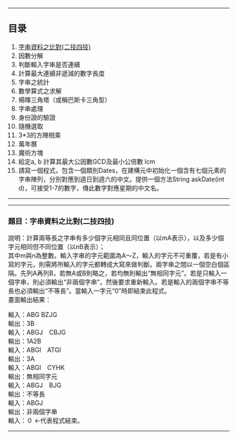 ****
## 目录
1.	[字串資料之比對(二技四技)](#題目：字串資料之比對(二技四技))
2.	因數分解
3.	判斷輸入字串是否連續
4.	計算最大連續非遞減的數字長度
5.	字串之統計
6.	數學算式之求解
7.	楊暉三角塔（或稱巴斯卡三角型）
8.	字串處理
9.	身份證的驗證
10.	隨機選取
11.	3*3的方陣相乘
12.	萬年曆
13.	魔術方塊
14.	給定a, b 計算其最大公因數GCD及最小公倍數 lcm
15.	請寫一個程式，包含一個類別Dates，在建構元中初始化一個含有七個元素的字串陣列，分別對應到週日到週六的中文。提供一個方法String askDate(int d)，可接受1-7的數字，傳此數字對應星期的中文名。
****
___

### 題目：字串資料之比對(二技四技)

說明：計算兩等長之字串有多少個字元相同且同位置（以mA表示），以及多少個字元相同但不同位置（以nB表示）；  
	其中m與n為整數。輸入字串的字元範圍為A～Z，輸入的字元不可重覆，若是有小寫的字元，則需將所輸入的字元都轉成大寫來做判斷。兩字串之間以一個空白個區隔。先列A再列B，若無A或B則略之，若均無則輸出“無相同字元”。若是只輸入一個字串，則必須輸出“非兩個字串”，然後要求重新輸入。若是輸入的兩個字串不等長也必須輸出“不等長”。當輸入一字元“0”時即結束此程式。  
畫面輸出結果：

輸入：ABG  BZJG  
輸出：3B  
輸入：ABGJ　CBJG  
輸出：1A2B  
輸入：ABGI　ATGI  
輸出：3A  
輸入：ABGI　CYHK  
輸出：無相同字元  
輸入：ABGJ　BJG  
輸出：不等長  
輸入：ABGJ  
輸出：非兩個字串  
輸入：０ <-代表程式結束。


___

